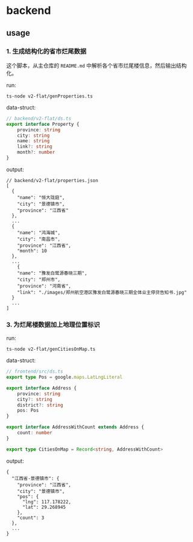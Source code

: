# backend

## usage

### 1. 生成结构化的省市烂尾数据

这个脚本，从主仓库的 `README.md` 中解析各个省市烂尾楼信息，然后输出结构化。

run:

```shell
ts-node v2-flat/genProperties.ts
```

data-struct:

```typescript 
// backend/v2-flat/ds.ts
export interface Property {
    province: string
    city: string
    name: string
    link?: string
    month?: number
}
```

output:

```text
// backend/v2-flat/properties.json
[
  {
    "name": "恒大珑庭",
    "city": "景德镇市",
    "province": "江西省"
  },
  ...
  {
    "name": "鸿海城",
    "city": "南昌市",
    "province": "江西省",
    "month": 10
  },
  ...
    {
    "name": "豫发白鹭源春晓三期",
    "city": "郑州市",
    "province": "河南省",
    "link": "./images/郑州航空港区豫发白鹭源春晓三期全体业主停贷告知书.jpg"
  }
  ...
]
```

### 3. 为烂尾楼数据加上地理位置标识

run:

```shell
ts-node v2-flat/genCitiesOnMap.ts
```

data-struct:

```typescript
// frontend/src/ds.ts
export type Pos = google.maps.LatLngLiteral

export interface Address {
    province: string
    city?: string
    district?: string
    pos: Pos
}

export interface AddressWithCount extends Address {
    count: number
}

export type CitiesOnMap = Record<string, AddressWithCount>
```

output:

```text
{
  "江西省-景德镇市": {
    "province": "江西省",
    "city": "景德镇市",
    "pos": {
      "lng": 117.178222,
      "lat": 29.268945
    },
    "count": 3
  },
  ...
}
```